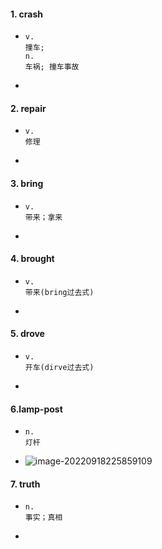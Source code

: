 #### 1. crash

- ```
  v.
  撞车;
  n.
  车祸; 撞车事故
  ```

- 

#### 2. repair

- ```
  v.
  修理
  ```

- 

#### 3. bring

- ```
  v.
  带来；拿来
  ```

- 

#### 4. brought

- ```
  v.
  带来(bring过去式)
  ```

- 

#### 5. drove

- ```
  v.
  开车(dirve过去式)
  ```

- 

#### 6.lamp-post

- ```
  n.
  灯杆
  ```

- ![image-20220918225859109](http://raw.staticdn.net/iskeke/images/main/blog/202209182259331.png)

#### 7. truth

- ```
  n.
  事实；真相
  ```

- 

